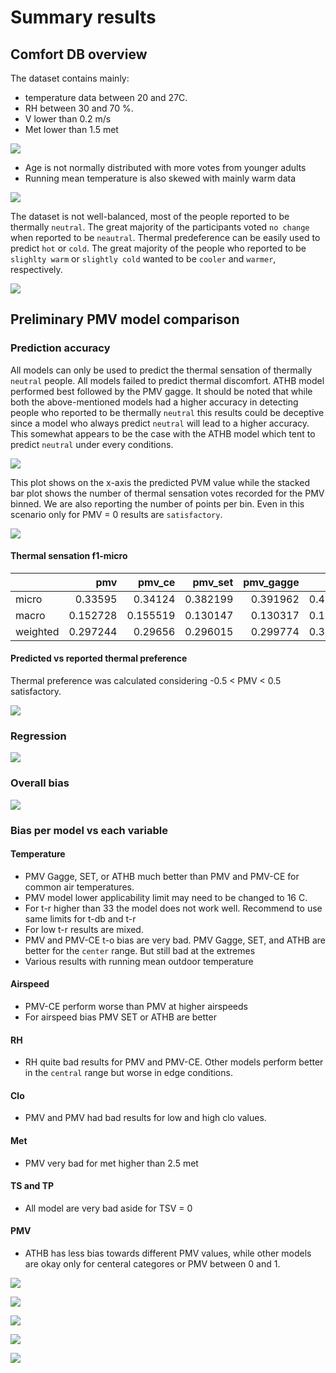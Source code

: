 # Summary results

## Comfort DB overview

The dataset contains mainly:
* temperature data between 20 and 27C.
* RH between 30 and 70 %.
* V lower than 0.2 m/s
* Met lower than 1.5 met

![](./figures/dist_input_data.png)

* Age is not normally distributed with more votes from younger adults
* Running mean temperature is also skewed with mainly warm data

![](./figures/dist_other_data.png)

The dataset is not well-balanced, most of the people reported to be thermally `neutral`.
The great majority of the participants voted `no change` when reported to be `neautral`. 
Thermal predeference can be easily used to predict `hot` or `cold`.
The great majority of the people who reported to be `slighlty warm` or `slightly cold` wanted to be `cooler` and `warmer`, respectively.

![](./figures/bar_plot_tp_by_ts.png)

## Preliminary PMV model comparison

### Prediction accuracy
All models can only be used to predict the thermal sensation of thermally `neutral` people.
All models failed to predict thermal discomfort.
ATHB model performed best followed by the PMV gagge.
It should be noted that while both the above-mentioned models had a higher accuracy in detecting people who reported to be thermally `neutral` this results could be deceptive since a model who always predict `neutral` will lead to a higher accuracy. 
This somewhat appears to be the case with the ATHB model which tent to predict `neutral` under every conditions.

![](./figures/bar_stacked_model_accuracy.png)

This plot shows on the x-axis the predicted PVM value while the stacked bar plot shows the number of thermal sensation votes recorded for the PMV binned. We are also reporting the number of points per bin.
Even in this scenario only for PMV = 0 results are `satisfactory`.

![](./figures/bar_stacked_model_accuracy_model.png)

#### Thermal sensation f1-micro
|          |      pmv |   pmv_ce |   pmv_set |   pmv_gagge |     athb |
|:---------|---------:|---------:|----------:|------------:|---------:|
| micro    | 0.33595  | 0.34124  |  0.382199 |    0.391962 | 0.418695 |
| macro    | 0.152728 | 0.155519 |  0.130147 |    0.130317 | 0.135975 |
| weighted | 0.297244 | 0.29656  |  0.296015 |    0.299774 | 0.313977 |

#### Predicted vs reported thermal preference
Thermal preference was calculated considering -0.5 < PMV < 0.5 satisfactory.

![](./figures/bar_stacked_model_accuracy_tp.png)

### Regression
![](./figures/bubble_models_vs_tsv.png)

### Overall bias
![](./figures/hist_discrepancies.png)

### Bias per model vs each variable

#### Temperature
* PMV Gagge, SET, or ATHB much better than PMV and PMV-CE for common air temperatures.
* PMV model lower applicability limit may need to be changed to 16 C.
* For t-r higher than 33 the model does not work well. Recommend to use same limits for t-db and t-r
* For low t-r results are mixed.
* PMV and PMV-CE t-o bias are very bad. PMV Gagge, SET, and ATHB are better for the `center` range. But still bad at the extremes
* Various results with running mean outdoor temperature

#### Airspeed
* PMV-CE perform worse than PMV at higher airspeeds
* For airspeed bias PMV SET or ATHB are better

#### RH
* RH quite bad results for PMV and PMV-CE. Other models perform better in the `central` range but worse in edge conditions.

#### Clo
* PMV and PMV had bad results for low and high clo values.

#### Met
* PMV very bad for met higher than 2.5 met

#### TS and TP
* All model are very bad aside for TSV = 0

#### PMV
* ATHB has less bias towards different PMV values, while other models are okay only for centeral categores or PMV between 0 and 1.

![](./figures/bias_pmv.png)

![](./figures/bias_pmv_ce.png)

![](./figures/bias_pmv_gagge.png)

![](./figures/bias_pmv_set.png)

![](./figures/bias_athb.png)

